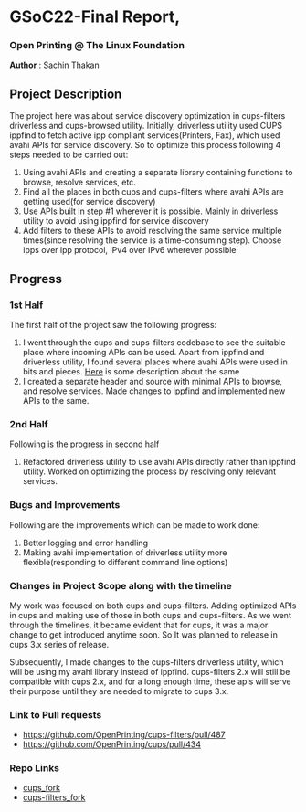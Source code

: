 # GSoC22-Final Report,
### Open Printing @ The Linux Foundation
**Author** : Sachin Thakan
## Project Description
 
The project here was about service discovery optimization in cups-filters driverless and cups-browsed utility. Initially, driverless utility used CUPS ippfind to fetch active ipp compliant services(Printers, Fax), which used avahi APIs for service discovery. So to optimize this process following 4 steps needed to be carried out:
1. Using avahi APIs and creating a separate library containing functions to browse, resolve services, etc.
2. Find all the places in both cups and cups-filters where avahi APIs are getting used(for service discovery)
3. Use APIs built in step #1 wherever it is possible. Mainly in driverless utility to avoid using ippfind for service discovery
4. Add filters to these APIs to avoid resolving the same service multiple times(since resolving the service is a time-consuming step). Choose ipps over ipp protocol, IPv4 over IPv6 wherever possible
 
 
## Progress
 
### 1st Half
The first half of the project saw the following progress:
1. I went through the cups and cups-filters codebase to see the suitable place where incoming APIs can be used. Apart from ippfind and driverless utility, I found several places where avahi APIs were used in bits and pieces. [Here](https://plump-leader-88e.notion.site/1-code-repetition-ec510f7a23e74271997865e7237fcdcc) is some description about the same
2. I created a separate header and source with minimal APIs to browse, and resolve services. Made changes to ippfind and implemented new APIs to the same.
 
 
### 2nd Half
Following is the progress in second half
1. Refactored driverless utility to use avahi APIs directly rather than ippfind utility. Worked on optimizing the process by resolving only relevant services.  
 
### Bugs and Improvements
Following are the improvements which can be made to work done:
1. Better logging and error handling
2. Making avahi implementation of driverless utility more flexible(responding to different command line options)
 
### Changes in Project Scope along with the timeline
My work was focused on both cups and cups-filters. Adding optimized APIs in cups and making use of those in both cups and cups-filters. As we went through the timelines, it became evident that for cups, it was a major change to get introduced anytime soon. So It was planned to release in cups 3.x series of release.
 
Subsequently, I made changes to the cups-filters driverless utility, which will be using my avahi library instead of ippfind. cups-filters 2.x will still be compatible with cups 2.x, and for a long enough time, these apis will serve their purpose until they are needed to migrate to cups 3.x.
 
### Link to Pull requests
* https://github.com/OpenPrinting/cups-filters/pull/487
* https://github.com/OpenPrinting/cups/pull/434
 
### Repo Links
* [cups_fork](https://github.com/thakan25/cups/tree/avahi-optimization-sachin-thakan-archieve)
* [cups-filters_fork](https://github.com/thakan25/cups-filters/tree/driverless-avahi-optimization-archieve)
